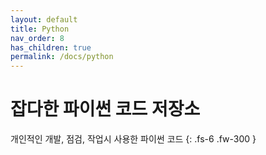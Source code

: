 ```yaml
---
layout: default
title: Python
nav_order: 8
has_children: true
permalink: /docs/python
---
```


# 잡다한 파이썬 코드 저장소

개인적인 개발, 점검, 작업시 사용한 파이썬 코드
{: .fs-6 .fw-300 }
